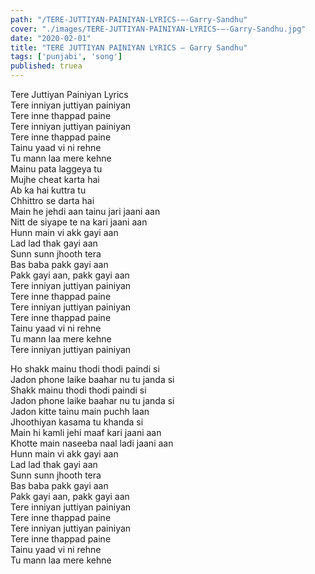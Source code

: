 ```yaml
---
path: "/TERE-JUTTIYAN-PAINIYAN-LYRICS-–-Garry-Sandhu"
cover: "./images/TERE-JUTTIYAN-PAINIYAN-LYRICS-–-Garry-Sandhu.jpg"
date: "2020-02-01"
title: "TERE JUTTIYAN PAINIYAN LYRICS – Garry Sandhu"
tags: ['punjabi', 'song']
published: truea
---
```

  
Tere Juttiyan Painiyan Lyrics  
Tere inniyan juttiyan painiyan  
Tere inne thappad paine  
Tere inniyan juttiyan painiyan  
Tere inne thappad paine  
Tainu yaad vi ni rehne  
Tu mann laa mere kehne  
Mainu pata laggeya tu  
Mujhe cheat karta hai  
Ab ka hai kuttra tu  
Chhittro se darta hai  
Main he jehdi aan tainu jari jaani aan  
Nitt de siyape te na kari jaani aan  
Hunn main vi akk gayi aan  
Lad lad thak gayi aan  
Sunn sunn jhooth tera  
Bas baba pakk gayi aan  
Pakk gayi aan, pakk gayi aan  
Tere inniyan juttiyan painiyan  
Tere inne thappad paine  
Tere inniyan juttiyan painiyan  
Tere inne thappad paine  
Tainu yaad vi ni rehne  
Tu mann laa mere kehne  
Tere inniyan juttiyan painiyan  
  
  
  
  
  
  
Ho shakk mainu thodi thodi paindi si  
Jadon phone laike baahar nu tu janda si  
Shakk mainu thodi thodi paindi si  
Jadon phone laike baahar nu tu janda si  
Jadon kitte tainu main puchh laan  
Jhoothiyan kasama tu khanda si  
Main hi kamli jehi maaf kari jaani aan  
Khotte main naseeba naal ladi jaani aan  
Hunn main vi akk gayi aan  
Lad lad thak gayi aan  
Sunn sunn jhooth tera  
Bas baba pakk gayi aan  
Pakk gayi aan, pakk gayi aan  
Tere inniyan juttiyan painiyan  
Tere inne thappad paine  
Tere inniyan juttiyan painiyan  
Tere inne thappad paine  
Tainu yaad vi ni rehne  
Tu mann laa mere kehne  
